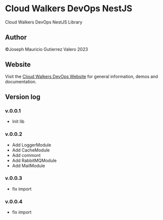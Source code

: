 # Cloud Walkers DevOps NestJS

Cloud Walkers DevOps NestJS Library

## Author

©Joseph Mauricio Gutierrez Valero 2023

## Website

Visit the [Cloud Walkers DevOps Website](https://cloud-walkers-devops.com/projects/library-nestjs) for general information, demos and documentation.

## Version log

### v.0.0.1

- Init lib
  
### v.0.0.2

- Add LoggerModule
- Add CacheModule
- Add commont
- Add RabbitMQModule
- Add MailModule

### v.0.0.3

- fix import

### v.0.0.4

- fix import
